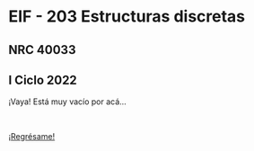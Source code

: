 # EIF - 203 Estructuras discretas

## NRC 40033

## I Ciclo 2022

¡Vaya! Está muy vacío por acá...

<br>

[¡Regrésame!](/index.md)